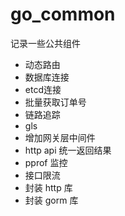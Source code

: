 # go_common

记录一些公共组件

+ 动态路由
+ 数据库连接
+ etcd连接
+ 批量获取订单号
+ 链路追踪
+ gls
+ 增加网关层中间件
+ http api 统一返回结果
+ pprof 监控 
+ 接口限流
+ 封装 http 库
+ 封装 gorm 库